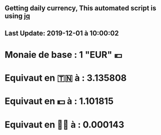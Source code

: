 ## Getting daily currency, This automated script is using [jq](https://stedolan.github.io/jq/)
## Last Update:  2019-12-01 à 10:00:02
 # Monaie de base : 1 "EUR" 💶 
 # Equivaut en 🇹🇳 à :  3.135808 
 # Equivaut en 💵 à : 1.101815
 # Equivaut en 🐱‍💻 à :  0.000143

